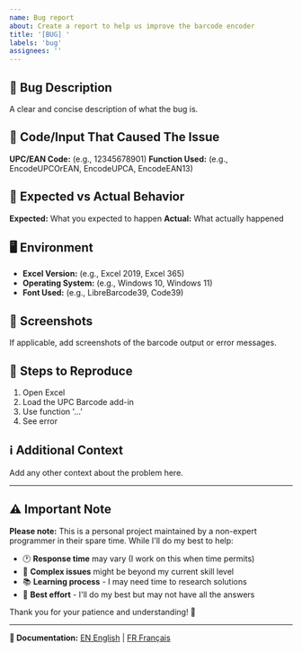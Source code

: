 ```yaml
---
name: Bug report
about: Create a report to help us improve the barcode encoder
title: '[BUG] '
labels: 'bug'
assignees: ''
---
```


## 🐛 Bug Description
A clear and concise description of what the bug is.

## 🔢 Code/Input That Caused The Issue
**UPC/EAN Code:** (e.g., 12345678901)
**Function Used:** (e.g., EncodeUPCOrEAN, EncodeUPCA, EncodeEAN13)

## 📱 Expected vs Actual Behavior
**Expected:** What you expected to happen
**Actual:** What actually happened

## 🖥️ Environment
- **Excel Version:** (e.g., Excel 2019, Excel 365)
- **Operating System:** (e.g., Windows 10, Windows 11)
- **Font Used:** (e.g., LibreBarcode39, Code39)

## 📸 Screenshots
If applicable, add screenshots of the barcode output or error messages.

## 🔄 Steps to Reproduce
1. Open Excel
2. Load the UPC Barcode add-in
3. Use function '...'
4. See error

## ℹ️ Additional Context
Add any other context about the problem here.

---

## ⚠️ Important Note
**Please note:** This is a personal project maintained by a non-expert programmer in their spare time. While I'll do my best to help:
- 🕐 **Response time** may vary (I work on this when time permits)
- 🔧 **Complex issues** might be beyond my current skill level
- 📚 **Learning process** - I may need time to research solutions
- 🤝 **Best effort** - I'll do my best but may not have all the answers

Thank you for your patience and understanding! 🙏

---
**📖 Documentation:** [EN English](README.md) | [FR Français](README-FR.md)